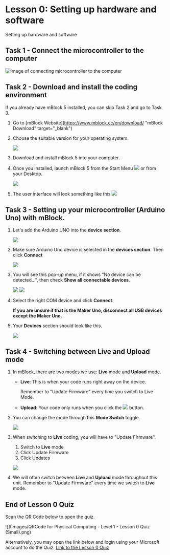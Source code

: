 # Lesson 0: Setting up hardware and software

Setting up hardware and software

## Task 1 - Connect the microcontroller to the computer

![Image of connecting microcontroller to the computer](images/l0_connect_makeruno.jpg)

## Task 2 - Download and install the coding environment

If you already have mBlock 5 installed, you can skip Task 2 and go to Task 3.

1. Go to [mBlock Website](https://www.mblock.cc/en/download/ "mBlock Download" target="_blank")

2. Choose the suitable version for your operating system.

    ![](images/l0_2_mBlockVersion.jpg)

3. Download and install mBlock 5 into your computer.

4. Once you installed, launch mBlock 5 from the Start Menu ![](images/startMenu.png) or from your Desktop.

    ![](images/l0_3_icon.jpg)

5. The user interface will look something like this
    ![](images/l0_4_userInterface.jpg)

## Task 3 - Setting up your microcontroller (Arduino Uno) with mBlock.

1. Let's add the Arduino UNO into the **device section**.

    ![](images/l0_5_addingDevice.jpg)

2. Make sure Arduino Uno device is selected in the **devices section**. Then click **Connect**

    ![](images/l0_6_toConnect.png)

3. You will see this pop-up menu, if it shows "No device can be detected...", then check **Show all connectable devices**.

    ![](images/l0_7_showDevices.jpg)
    ![](images/l0_8_selectCom.jpg)

4. Select the right COM device and click **Connect**. 

    **If you are unsure if that is the Maker Uno, disconnect all USB devices except the Maker Uno.**

5. Your **Devices** section should look like this.

    ![](images/l0_9_deviceSection.jpg)

## Task 4 - Switching between Live and Upload mode

1. In mBlock, there are two modes we use: **Live** mode and **Upload** mode.


    - **Live**: This is when your code runs right away on the device. 
        
        Remember to "Update Firmware" every time you switch to Live Mode.

    - **Upload**: Your code only runs when you click the ![](images/btnUpload.jpg)  button.


2. You can change the mode through this **Mode Switch** toggle.

    ![](images/btnModeSwitch.jpg)

3. When switching to **Live** coding, you will have to "Update Firmware".
    1. Switch to **Live** mode
    2. Click Update Firmware
    3. Click Updates

    ![](images/l0_10_enableLiveCoding.png)

4. We will often switch between **Live** and **Upload** mode throughout this unit. Remember to "Update Firmware" every time we switch to **Live** mode.

## End of Lesson 0 Quiz

Scan the QR Code below to open the quiz.

![](images/QRCode for Physical Computing - Level 1 - Lesson 0 Quiz (Small).png)

Alternatively, you may open the link below and login using your Microsoft account to do the Quiz.
[Link to the Lesson 0 Quiz](https://forms.office.com/r/6VrUaX0GEW)